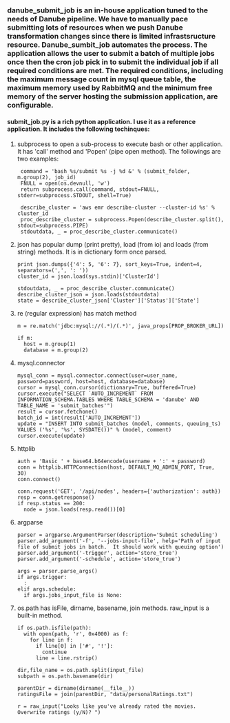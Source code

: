 ### danube_submit_job is an in-house application tuned to the needs of Danube pipeline.  We have to manually pace submitting lots of resources when we push Danube transformation changes since there is limited infrastsructure resource.  Danube_sumbit_job automates the process. The application allows the user to submit a batch of multiple jobs once then the cron job pick in to submit the individual job if all required conditions are met.   The required conditions, including the maximum message count in mysql queue table, the maximum memory used by RabbitMQ and the minimum free memory of the server hosting the submission application, are configurable. 
#### submit_job.py is a rich python application.  I use it as a reference application.  It includes the following techinques:
     
1. subprocess to open a sub-process to execute bash or other application.  It has 'call' method and 'Popen' 
   (pipe open method).  The followings are two examples:

    
        command = 'bash %s/submit %s -j %d &' % (submit_folder, m.group(2), job_id)    
        FNULL = open(os.devnull, 'w')
        return subprocess.call(command, stdout=FNULL, stderr=subprocess.STDOUT, shell=True) 
     
        describe_cluster = 'aws emr describe-cluster --cluster-id %s' % cluster_id    
        proc_describe_cluster = subprocess.Popen(describe_cluster.split(), stdout=subprocess.PIPE)    
        stdoutdata, _ = proc_describe_cluster.communicate()     
       
2.  json has popular dump (print pretty), load (from io) and loads (from string) methods. 
    It is in dictionary form once parsed.

   
        print json.dumps({'4': 5, '6': 7}, sort_keys=True, indent=4, separators=(',', ': '))    
        cluster_id = json.load(sys.stdin)['ClusterId']
     
        stdoutdata, _ = proc_describe_cluster.communicate()    
        describe_cluster_json = json.loads(stdoutdata)    
        state = describe_cluster_json['Cluster']['Status']['State']
    
    
 3. re (regular expression) has match method   
    
    
        m = re.match('jdbc:mysql://(.*)/(.*)', java_props[PROP_BROKER_URL])
     
        if m:
          host = m.group(1)
          database = m.group(2)
      
      
 4. mysql.connector     
 
 
        mysql_conn = mysql.connector.connect(user=user_name, password=password, host=host, database=database)     
        cursor = mysql_conn.cursor(dictionary=True, buffered=True)     
        cursor.execute("SELECT `AUTO_INCREMENT` FROM INFORMATION_SCHEMA.TABLES WHERE TABLE_SCHEMA = 'danube' AND TABLE_NAME = 'submit_batches'")
        result = cursor.fetchone()     
        batch_id = int(result['AUTO_INCREMENT'])     
        update = "INSERT INTO submit_batches (model, comments, queuing_ts) VALUES ('%s', '%s', SYSDATE())" % (model, comment)
        cursor.execute(update)
     
 5. httplib
     
     
        auth = 'Basic ' + base64.b64encode(username + ':' + password)     
        conn = httplib.HTTPConnection(host, DEFAULT_MQ_ADMIN_PORT, True, 30)     
        conn.connect()
     
        conn.request('GET', '/api/nodes', headers={'authorization': auth})
        resp = conn.getresponse()     
        if resp.status == 200:
          node = json.loads(resp.read())[0]     
     
 6. argparse
     
     
        parser = argparse.ArgumentParser(description='Submit scheduling')
        parser.add_argument('-f', '--jobs-input-file', help='Path of input file of submit jobs in batch.  It should work with queuing option')
        parser.add_argument('-trigger', action='store_true')
        parser.add_argument('-schedule', action='store_true')
      
        args = parser.parse_args()
        if args.trigger:
          :
        elif args.schedule:
          if args.jobs_input_file is None:  
        
 7. os.path has isFile, dirname, basename, join methods.  raw_input is a built-in method.
        
     
        if os.path.isfile(path):
          with open(path, 'r', 0x4000) as f:
            for line in f:
              if line[0] in ['#', '!']:
                continue
              line = line.rstrip()
            
        dir,file_name = os.path.split(input_file)
        subpath = os.path.basename(dir)    
        
        parentDir = dirname(dirname(__file__))
        ratingsFile = join(parentDir, "data/personalRatings.txt")
        
        r = raw_input("Looks like you've already rated the movies. Overwrite ratings (y/N)? ") 
